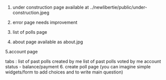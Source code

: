 
1. under construction page
  available at  ../newlibertie/public/under-construction.jpeg


2. error page
  needs improvement


3. list of polls page



4. about page
  available as about.jpg

5.account page

tabs : list of past polls created by me
list of past polls voted by me
account status - balance/payment
6. create poll page (you can imagine simple widgets/form to add choices and to write main question)

